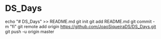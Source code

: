 # DS_Days
echo "# DS_Days" >> README.md
git init
git add README.md
git commit -m "fi"
git remote add origin https://github.com/JoaoSiqueiraDS/DS_Days.git
git push -u origin master
